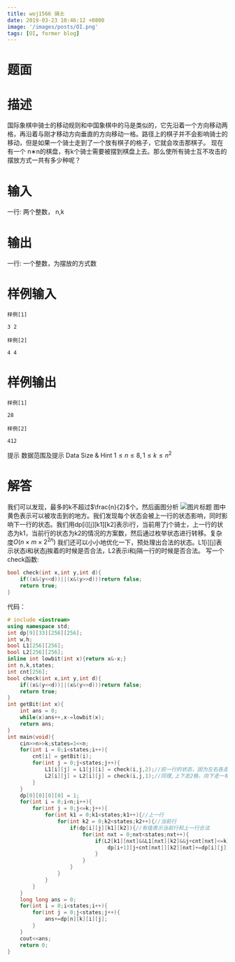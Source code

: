 ```yaml
---
title: woj1566 骑士
date: 2019-03-23 10:46:12 +0800
image: '/images/posts/OI.png'
tags: [OI, former blog]
---
```


# 题面
#  描述
国际象棋中骑士的移动规则和中国象棋中的马是类似的，它先沿着一个方向移动两格，再沿着与刚才移动方向垂直的方向移动一格。路径上的棋子并不会影响骑士的移动，但是如果一个骑士走到了一个放有棋子的格子，它就会攻击那棋子。 现在有一个 n∗n的棋盘，有k个骑士需要被摆到棋盘上去。那么使所有骑士互不攻击的摆放方式一共有多少种呢？
#  输入
一行: 两个整数， n,k
#  输出
一行: 一个整数，为摆放的方式数

#  样例输入
```
样例[1]

3 2

样例[2]

4 4
````
#  样例输出
```
样例[1]

28

样例[2]

412
```
提示
数据范围及提示 Data Size & Hint
$1≤n≤8,1≤k≤n^2$
# 解答
我们可以发现，最多的k不超过$\frac{n}{2}$个。然后画图分析
![图片标题](https://cdn.risingentropy.top/images/posts/c959ec5ab64417c52000169.png)
图中黄色表示可以被攻击到的地方。我们发现每个状态会被上一行的状态影响，同时影响下一行的状态。我们用dp[i][j][k1][k2]表示i行，当前用了j个骑士，上一行的状态为k1，当前行的状态为k2的情况的方案数，然后通过枚举状态进行转移。复杂度$O(n\times m\times  2^{2n})$
我们还可以小小地优化一下，预处理出合法的状态。L1[i][j]表示状态i和状态j挨着的时候是否合法，L2表示i和j隔一行的时候是否合法。
写一个check函数:
```cpp
bool check(int x,int y,int d){
	if((x&(y<<d))||(x&(y>>d)))return false;
	return true;
}
```
代码：
```cpp
# include <iostream>
using namespace std;
int dp[9][33][256][256];
int w,h;
bool L1[256][256];
bool L2[256][256];
inline int lowbit(int x){return x&-x;}
int n,k,states;
int cnt[256];
bool check(int x,int y,int d){
	if((x&(y<<d))||(x&(y>>d)))return false;
	return true;
}
int getBit(int x){
	int ans = 0;
	while(x)ans++,x-=lowbit(x);
	return ans;
}
int main(void){
	cin>>n>>k;states=1<<n;
	for(int i = 0;i<states;i++){
		cnt[i] = getBit(i);
		for(int j = 0;j<states;j++){
			L1[i][j] = L1[j][i] = check(i,j,2);//前一行的状态，因为左右各走2格，然后向上下走一格，所以偏移量是2 
			L2[i][j] = L2[i][j] = check(i,j,1);//同理,上下走2格，向下走一格，偏移量为1 
		}
	}
	dp[0][0][0][0] = 1;
	for(int i = 0;i<n;i++){
		for(int j = 0;j<=k;j++){
			for(int k1 = 0;k1<states;k1++){//上一行 
				for(int k2 = 0;k2<states;k2++){//当前行
					if(dp[i][j][k1][k2]){//有值表示当前行和上一行合法
						for(int nxt = 0;nxt<states;nxt++){
							if(L2[k1][nxt]&&L1[nxt][k2]&&j+cnt[nxt]<=k){//当前行和下一行合法，上一行和当前行的下一行合法，并且骑士数量小于k个
								dp[i+1][j+cnt[nxt]][k2][nxt]+=dp[i][j][k1][k2];
							}
						}
					}
				} 
			}
		}
	}
	long long ans = 0;
	for(int i = 0;i<states;i++){
		for(int j = 0;j<states;j++){
			ans+=dp[n][k][i][j];
		}
	}
	cout<<ans;
	return 0;             	
}
```